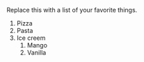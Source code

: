 Replace this with a list of your favorite things.
1. Pizza
2. Pasta
3. Ice creem
   1. Mango
   2. Vanilla
